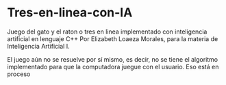 # Tres-en-linea-con-IA
Juego del gato y el raton o tres en linea implementado con inteligencia artificial en lenguaje C++
Por Elizabeth Loaeza Morales, para la materia de Inteligencia Artificial I.

El juego aún no se resuelve por sí mismo, es decir, no se tiene el algoritmo implementado para que la computadora juegue con el usuario. Eso está en proceso
